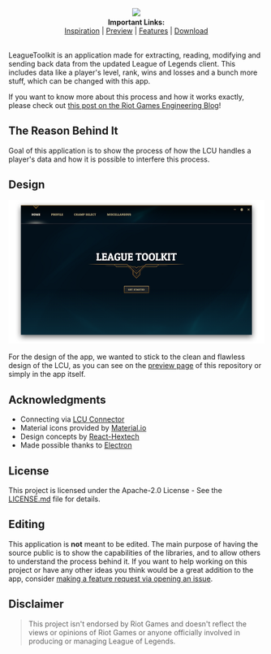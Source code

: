 <p align="center">
  <img src="https://i.4da.ms/ATiJEh.png"><br>
  <b>Important Links:</b><br>
  <a href="https://engineering.riotgames.com/news/architecture-league-client-update">Inspiration</a> |
  <a href="https://github.com/4dams/LeagueToolkit/wiki/Previews">Preview</a> |
  <a href="https://github.com/4dams/LeagueToolkit/wiki/Features">Features</a> |
  <a href="https://github.com/4dams/LeagueToolkit/releases">Download</a>
  <br><br>
</p>

LeagueToolkit is an application made for extracting, reading, modifying and sending back data from the updated League of Legends client.
This includes data like a player's level, rank, wins and losses and a bunch more stuff, which can be changed with this app.

If you want to know more about this process and how it works exactly, please check out [this post on the Riot Games Engineering Blog](https://engineering.riotgames.com/news/architecture-league-client-update)!

## The Reason Behind It

Goal of this application is to show the process of how the LCU handles a player's data and how it is possible to interfere this process.

## Design

![Preview](https://github.com/4dams/LeagueToolkit/blob/master/LeagueToolkit/images/previews/1.png)

For the design of the app, we wanted to stick to the clean and flawless design of the LCU, as you can see on the [preview page](https://github.com/4dams/LeagueToolkit/wiki/Previews) of this repository or simply in the app itself.

## Acknowledgments

* Connecting via [LCU Connector](https://www.npmjs.com/package/lcu-connector)
* Material icons provided by [Material.io](https://material.io/icons/)
* Design concepts by [React-Hextech](https://github.com/LeagueDevelopers/react-hextech)
* Made possible thanks to [Electron](https://electronjs.org/)

## License

This project is licensed under the Apache-2.0 License - See the [LICENSE.md](LICENSE.md) file for details.

## Editing

This application is **not** meant to be edited. The main purpose of having the source public is to show the capabilities of the libraries, and to allow others to understand the process behind it. If you want to help working on this project or have any other ideas you think would be a great addition to the app, consider [making a feature request via opening an issue](https://github.com/4dams/LeagueToolkit/issues/new).

## Disclaimer

> This project isn't endorsed by Riot Games and doesn't reflect the views or opinions of Riot Games or anyone officially involved in producing or managing League of Legends.
